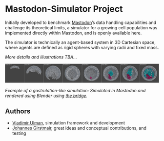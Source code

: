# Mastodon-Simulator Project

Initially developed to benchmark [Mastodon](https://github.com/mastodon-sc/)’s data handling capabilities and
challenge its theoretical limits, a simulator for a growing cell population was implemented directly within Mastodon,
and is openly available here.

The simulator is technically an agent-based system in 3D Cartesian space, where agents are defined
as rigid spheres with varying radii and fixed mass.

*More details and illustrations TBA...*

![Example of generating a gastrulation-like simulation](doc/imgs/gastrulation-like_simulation.png)

*Example of a gastrulation-like simulation: Simulated in Mastodon and rendered using Blender using
[the bridge](https://github.com/mastodon-sc/mastodon-blender-view).*

## Authors
- [Vladimír Ulman](https://orcid.org/0000-0002-4270-7982), simulation framework and development
- [Johannes Girstmair](https://orcid.org/0000-0001-9029-3625), great ideas and conceptual contributions, and testing
